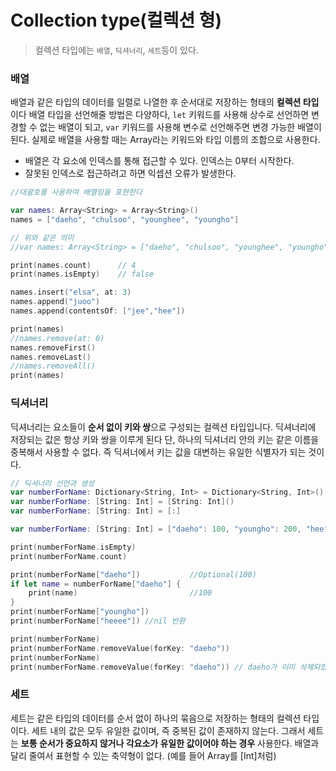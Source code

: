 #  Collection type(컬렉션 형)

> 컬렉션 타입에는 `배열`, `딕셔너리`, `세트`등이 있다.


### 배열
배열과 같은 타입의 데이터를 일렬로 나열한 후 순서대로 저장하는 형태의 **컬렉션 타입**이다
배열 타입을 선언해줄 방법은 다양하다, `let` 키워드를 사용해 상수로 선언하면 변경할 수 없는 배열이 되고, `var` 키워드를 사용해 변수로 선언해주면 변경 가능한 배열이 된다.
실제로 배열을 사용할 때는 Array라는 키워드와 타입 이름의 조합으로 사용한다.

- 배열은 각 요소에 인덱스를 통해 접근할 수 있다. 인덱스는 0부터 시작한다.
- 잘못된 인덱스로 접근하려고 하면 익셉션 오류가 발생한다.


```Swift
//대괄호를 사용하여 배열임을 표현한다

var names: Array<String> = Array<String>()
names = ["daeho", "chulsoo", "younghee", "youngho"]

// 위와 같은 의미
//var names: Array<String> = ["daeho", "chulsoo", "younghee", "youngho"]

print(names.count)      // 4
print(names.isEmpty)    // false

names.insert("elsa", at: 3)
names.append("juoo")
names.append(contentsOf: ["jee","hee"])

print(names)
//names.remove(at: 0)
names.removeFirst()
names.removeLast()
//names.removeAll()
print(names)
```

### 딕셔너리
딕셔너리는 요소들이 **순서 없이 키와 쌍**으로 구성되는 컬렉션 타입입니다. 딕셔너리에 저장되는 값은 항상 키와 쌍을 이루게 된다
단, 하나의 딕셔너리 안의 키는 같은 이름을 중복해서 사용할 수 없다. 즉 딕셔너에서 키는 값을 대변하는 유일한 식별자가 되는 것이다.

```Swift
// 딕셔너리 선언과 생성
var numberForName: Dictionary<String, Int> = Dictionary<String, Int>()
var numberForName: [String: Int] = [String: Int]()
var numberForName: [String: Int] = [:]

var numberForName: [String: Int] = ["daeho": 100, "youngho": 200, "hee": 300]

print(numberForName.isEmpty)
print(numberForName.count)

print(numberForName["daeho"])           //Optional(100)
if let name = numberForName["daeho"] {
    print(name)                         //100
}
print(numberForName["youngho"])
print(numberForName["heeee"]) //nil 반환

print(numberForName)
print(numberForName.removeValue(forKey: "daeho"))
print(numberForName)
print(numberForName.removeValue(forKey: "daeho")) // daeho가 이미 삭제되었으므로 nil
```

### 세트
세트는 같은 타입의 데이터를 순서 없이 하나의 묶음으로 저장하는 형태의 컬렉션 타입이다.
세트 내의 값은 모두 유일한 값이며, 즉 중복된 값이 존재하지 않는다. 그래서 세트는 **보통 순서가 중요하지 않거나 각요소가 유일한 값이어야 하는 경우** 사용한다.
배열과 달리 줄여서 표현할 수 있는 축약형이 없다. (예를 들어 Array<Int>를 [Int]처럼)
